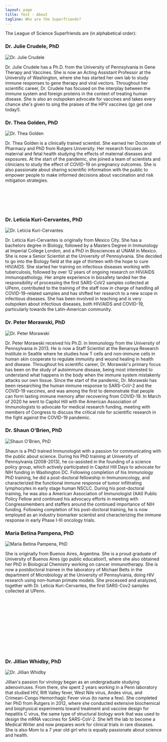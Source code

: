 ```yaml
---
layout: page
title: Test - About
tagline: Who are the Superfriends?
---
```


The League of Science Superfriends are (in alphabetical order):

### Dr. Julie Crudele, PhD

![Dr. Julie Crudele](/assets/img/j-crudele.jpg#left)

<p class="txtright">Dr. Julie Crudele has a Ph.D. from the University of Pennsylvania in Gene Therapy and Vaccines. She is now an Acting Assistant Professor at the University of Washington, where she has started her own lab to study immune responses to gene therapy and viral vectors. Throughout her scientific career, Dr. Crudele has focused on the interplay between the immune system and foreign proteins in the context of treating human disease. She is also an outspoken advocate for vaccines and takes every chance she's given to sing the praises of the HPV vaccines (go get one today!).</p>

### Dr. Thea Golden, PhD

![Dr. Thea Golden](/assets/img/t-golden.jpg#left)

<p class="txtright" style="min-height: 220px">Dr. Thea Golden is a clinically trained scientist.  She earned her Doctorate of Pharmacy and PhD from Rutgers University.  Her research focuses on maternal and fetal health studying the effects of maternal diseases and exposures.  At the start of the pandemic, she joined a team of scientists and clinicians to study the effect of COVID-19 on pregnancy outcomes.  She is also passionate about sharing scientific information with the public to empower people to make informed decisions about vaccination and risk mitigation strategies.</p>

### Dr. Leticia Kuri-Cervantes, PhD

![Dr. Leticia Kuri-Cervantes](/assets/img/l-kuri.jpg#left)

<p class="txtright">Dr. Leticia Kuri-Cervantes is originally from Mexico City. She has a bachelors degree in Biology, followed by a Masters Degree in Immunology at Imperial College London, and a PhD in Biosciences at UNAM in Mexico. She is now a Senior Scientist at the University of Pennsylvania. 
She decided to go into the Biology field at the age of thirteen with the hope to cure HIV/AIDS. She started her training on infectious diseases working with tuberculosis, followed by over 12 years of ongoing research on HIV/AIDS immunopathology. Her ample experience in biosafety landed her the responsibility of processing the first SARS-CoV2 samples collected at UPenn, contributed to the training of the staff now in charge of handling all COVID-19-related samples and has shifted her research to a new scope in infectious diseases.
She has been involved in teaching and is very outspoken about infectious diseases, both HIV/AIDS and COVID-19, particularly towards the Latin-American community.</p>

### Dr. Peter Morawski, PhD

![Dr. Peter Morawski](/assets/img/p-morawski.jpg#left)

<p class="txtright">Dr. Peter Morawski received his Ph.D. in Immunology from the University of Pennsylvania in 2013. He is now a Staff Scientist at the Benaroya Research Institute in Seattle where he studies how T cells and non-immune cells in human skin cooperate to regulate immunity and wound healing in health and disease. Throughout his scientific career, Dr. Morawski's primary focus has been on the study of autoimmune disease, being most interested to understand what happens in the body when the immune system mistakenly attacks our own tissue. Since the start of the pandemic, Dr. Morawski has been researching the human immune response to SARS-CoV-2 and the COVID-19 vaccines, and was among the first to demonstrate that people can form lasting immune memory after recovering from COVID-19. In March of 2020 he went to Capitol Hill with the American Association of Immunologists to advocate for medical research funding, meeting with members of Congress to discuss the critical role for scientific research in the fight against the COVID-19 pandemic.</p>

### Dr. Shaun O'Brien, PhD

![Shaun O'Brien, PhD](/assets/img/s-obrien.jpg#left)

<p class="txtright">Shaun is a PhD trained Immunologist with a passion for communicating with the public about science. During his PhD training at University of Pennsylvania (2008-2013), he co-assisted in the founding of a science policy group, which actively participated in Capitol Hill Days to advocate for NIH funding in Washington DC. Following completion of his Immunology PhD training, he did a post-doctoral fellowship in Immunoncology, and characterized the functional immune response of tumor infiltrating lymphocytes in early stage human NSCLC. During his post-doctoral training, he was also a American Association of Immunologist (AAI) Public Policy Fellow and continued his advocacy efforts in meeting with Congressmembers and staffers around the continued importance of NIH funding. Following completion of his post-doctoral training, he is now employed as an industry biomarker scientist and characterizing the immune response in early Phase I-III oncology trials.</p>

### Maria Betina Pampena, PhD

![Maria Betina Pampena, PhD](/assets/img/mb-pampena.jpg#left)

<p class="txtright" style="min-height: 320px">She is originally from Buenos Aires, Argentina. She is a proud graduate of University of Buenos Aires (go public education!), where she also obtained her PhD in Biological Chemistry working on cancer immunotherapy. She is now a postdoctoral trainee in the laboratory of Michael Betts in the department of Microbiology at the University of Pennsylvania, doing HIV research using non-human primate models. She processed and analyzed, together with Dr. Leticia Kuri-Cervantes, the first SARS-Cov2 samples collected at UPenn.</p>

### Dr. Jillian Whidby, PhD

![Dr. Jillian Whidby](/assets/img/j-whidby.jpg#left)

<p class="txtright">Jillian's passion for virology began as an undergraduate studying adenoviruses. From there, she spent 2 years working in a Penn laboratory that studied HIV, Rift Valley fever, West Nile virus, Andes virus, and Crimean-Congo Hemorrhagic Fever virus (to name a few).  She completed her PhD from Rutgers in 2012, where she conducted extensive biochemical and biophysical experiments toward treatment and vaccine design for hepatitis C virus, the same type of structural biology work that was used to design the mRNA vaccines for SARS-CoV-2. She left the lab to become a Medical Writer and now prepares work for clinical trials in rare diseases. She is also Mom to a 7 year old girl who is equally passionate about science and health.</p>
